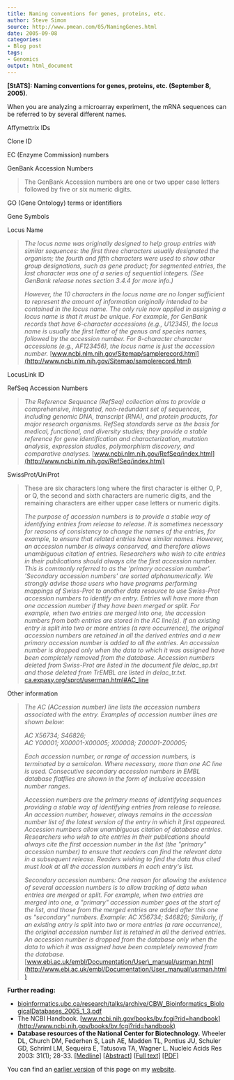 ```yaml
---
title: Naming conventions for genes, proteins, etc.
author: Steve Simon
source: http://www.pmean.com/05/NamingGenes.html
date: 2005-09-08
categories:
- Blog post
tags:
- Genomics
output: html_document
---
```

**[StATS]:** **Naming conventions for genes,
proteins, etc. (September 8, 2005)**.

When you are analyzing a microarray experiment, the mRNA sequences can
be referred to by several different names.

Affymettrix IDs

Clone ID

EC (Enzyme Commission) numbers

GenBank Accession Numbers

> The GenBank Accession numbers are one or two upper case letters
> followed by five or six numeric digits.

GO (Gene Ontology) terms or identifiers

Gene Symbols

Locus Name

> *The locus name was originally designed to help group entries with
> similar sequences: the first three characters usually designated the
> organism; the fourth and fifth characters were used to show other
> group designations, such as gene product; for segmented entries, the
> last character was one of a series of sequential integers. (See
> GenBank release notes section 3.4.4 for more info.)*
>
> *However, the 10 characters in the locus name are no longer sufficient
> to represent the amount of information originally intended to be
> contained in the locus name. The only rule now applied in assigning a
> locus name is that it must be unique. For example, for GenBank records
> that have 6-character accessions (e.g., U12345), the locus name is
> usually the first letter of the genus and species names, followed by
> the accession number. For 8-character character accessions (e.g.,
> AF123456), the locus name is just the accession number.*
> [www.ncbi.nlm.nih.gov/Sitemap/samplerecord.html](http://www.ncbi.nlm.nih.gov/Sitemap/samplerecord.html)

LocusLink ID

RefSeq Accession Numbers

> *The Reference Sequence (RefSeq) collection aims to provide a
> comprehensive, integrated, non-redundant set of sequences, including
> genomic DNA, transcript (RNA), and protein products, for major
> research organisms. RefSeq standards serve as the basis for medical,
> functional, and diversity studies; they provide a stable reference for
> gene identification and characterization, mutation analysis,
> expression studies, polymorphism discovery, and comparative analyses.*
> [www.ncbi.nlm.nih.gov/RefSeq/index.html](http://www.ncbi.nlm.nih.gov/RefSeq/index.html)

SwissProt/UniProt

> These are six characters long where the first character is either O,
> P, or Q, the second and sixth characters are numeric digits, and the
> remaining characters are either upper case letters or numeric digits.
>
> *The purpose of accession numbers is to provide a stable way of
> identifying entries from release to release. It is sometimes necessary
> for reasons of consistency to change the names of the entries, for
> example, to ensure that related entries have similar names. However,
> an accession number is always conserved, and therefore allows
> unambiguous citation of entries. Researchers who wish to cite entries
> in their publications should always cite the first accession number.
> This is commonly referred to as the 'primary accession number'.
> 'Secondary accession numbers' are sorted alphanumerically. We
> strongly advise those users who have programs performing mappings of
> Swiss-Prot to another data resource to use Swiss-Prot accession
> numbers to identify an entry. Entries will have more than one
> accession number if they have been merged or split. For example, when
> two entries are merged into one, the accession numbers from both
> entries are stored in the AC line(s). If an existing entry is split
> into two or more entries (a rare occurrence), the original accession
> numbers are retained in all the derived entries and a new primary
> accession number is added to all the entries. An accession number is
> dropped only when the data to which it was assigned have been
> completely removed from the database. Accession numbers deleted from
> Swiss-Prot are listed in the document file delac\_sp.txt and those
> deleted from TrEMBL are listed in delac\_tr.txt.*
> [ca.expasy.org/sprot/userman.html\#AC\_line](http://ca.expasy.org/sprot/userman.html#AC_line)

Other information

> *The AC (ACcession number) line lists the accession numbers associated
> with the entry. Examples of accession number lines are shown below:*
>
> *AC X56734; S46826;\
> AC Y00001; X00001-X00005; X00008; Z00001-Z00005;*
>
> *Each accession number, or range of accession numbers, is terminated
> by a semicolon. Where necessary, more than one AC line is used.
> Consecutive secondary accession numbers in EMBL database flatfiles are
> shown in the form of inclusive accession number ranges.*
>
> *Accession numbers are the primary means of identifying sequences
> providing a stable way of identifying entries from release to release.
> An accession number, however, always remains in the accession number
> list of the latest version of the entry in which it first appeared.
> Accession numbers allow unambiguous citation of database entries.
> Researchers who wish to cite entries in their publications should
> always cite the first accession number in the list (the "primary"
> accession number) to ensure that readers can find the relevant data in
> a subsequent release. Readers wishing to find the data thus cited must
> look at all the accession numbers in each entry's list.*
>
> *Secondary accession numbers: One reason for allowing the existence of
> several accession numbers is to allow tracking of data when entries
> are merged or split. For example, when two entries are merged into
> one, a "primary" accession number goes at the start of the list, and
> those from the merged entries are added after this one as
> "secondary" numbers. Example: AC X56734; S46826; Similarly, if an
> existing entry is split into two or more entries (a rare occurrence),
> the original accession number list is retained in all the derived
> entries. An accession number is dropped from the database only when
> the data to which it was assigned have been completely removed from
> the database.*
> [www.ebi.ac.uk/embl/Documentation/User\_manual/usrman.html](http://www.ebi.ac.uk/embl/Documentation/User_manual/usrman.html)

**Further reading:**

-   [bioinformatics.ubc.ca/research/talks/archive/CBW\_Bioinformatics\_BiologicalDatabases\_2005\_1\_3.pdf](http://bioinformatics.ubc.ca/research/talks/archive/CBW_Bioinformatics_BiologicalDatabases_2005_1_3.pdf)
-   The NCBI Handbook.
    [www.ncbi.nih.gov/books/bv.fcgi?rid=handbook](http://www.ncbi.nih.gov/books/bv.fcgi?rid=handbook)
-   **Database resources of the National Center for Biotechnology.**
    Wheeler DL, Church DM, Federhen S, Lash AE, Madden TL, Pontius JU,
    Schuler GD, Schriml LM, Sequeira E, Tatusova TA, Wagner L. Nucleic
    Acids Res 2003: 31(1); 28-33.
    [\[Medline\]](http://www.ncbi.nlm.nih.gov/entrez/query.fcgi?cmd=Retrieve&db=PubMed&list_uids=12519941&dopt=Abstract)
    [\[Abstract\]](http://nar.oxfordjournals.org/cgi/content/abstract/31/1/28)
    [\[Full
    text\]](http://nar.oxfordjournals.org/cgi/content/full/31/1/28)
    [\[PDF\]](http://nar.oxfordjournals.org/cgi/reprint/31/1/28.pdf)

You can find an [earlier version][sim1] of this page on my [website][sim2].

[sim1]: http://www.pmean.com/05/NamingGenes.html
[sim2]: http://www.pmean.com